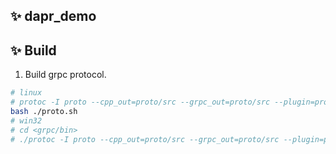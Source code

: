 ✨ dapr_demo
------------

✨ Build
--------
1. Build grpc protocol.
```bash
# linux
# protoc -I proto --cpp_out=proto/src --grpc_out=proto/src --plugin=protoc-gen-grpc=`which grpc_cpp_plugin` mathtest.proto
bash ./proto.sh
# win32
# cd <grpc/bin>
# ./protoc -I proto --cpp_out=proto/src --grpc_out=proto/src --plugin=protoc-gen-grpc=./grpc_cpp_plugin.exe mathtest.proto
```


